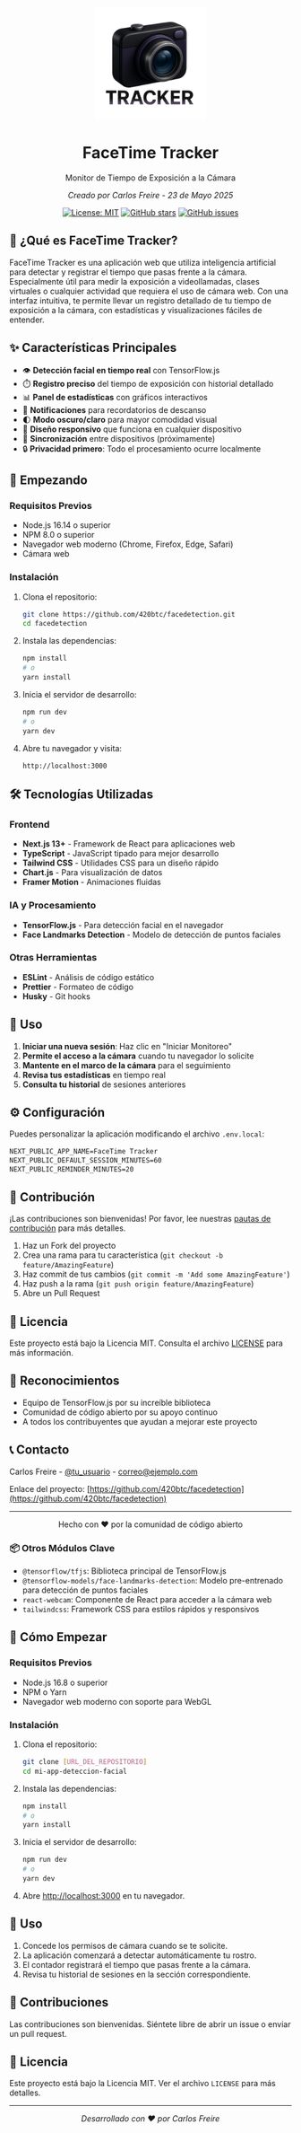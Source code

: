 <div align="center">
  <img src="/public/iconox.png" alt="FaceTime Tracker Logo" width="200" />
  <h1>FaceTime Tracker</h1>
  <p>Monitor de Tiempo de Exposición a la Cámara</p>
  <p><em>Creado por Carlos Freire - 23 de Mayo 2025</em></p>
  
  [![License: MIT](https://img.shields.io/badge/License-MIT-yellow.svg)](https://opensource.org/licenses/MIT)
  [![GitHub stars](https://img.shields.io/github/stars/420btc/facedetection?style=social)](https://github.com/420btc/facedetection/stargazers)
  [![GitHub issues](https://img.shields.io/github/issues/420btc/facedetection)](https://github.com/420btc/facedetection/issues)
</div>

## 🎯 ¿Qué es FaceTime Tracker?

FaceTime Tracker es una aplicación web que utiliza inteligencia artificial para detectar y registrar el tiempo que pasas frente a la cámara. Especialmente útil para medir la exposición a videollamadas, clases virtuales o cualquier actividad que requiera el uso de cámara web. Con una interfaz intuitiva, te permite llevar un registro detallado de tu tiempo de exposición a la cámara, con estadísticas y visualizaciones fáciles de entender.

## ✨ Características Principales

- 👁️ **Detección facial en tiempo real** con TensorFlow.js
- ⏱️ **Registro preciso** del tiempo de exposición con historial detallado
- 📊 **Panel de estadísticas** con gráficos interactivos
- 🔔 **Notificaciones** para recordatorios de descanso
- 🌓 **Modo oscuro/claro** para mayor comodidad visual
- 📱 **Diseño responsivo** que funciona en cualquier dispositivo
- 🔄 **Sincronización** entre dispositivos (próximamente)
- 🔒 **Privacidad primero**: Todo el procesamiento ocurre localmente

## 🚀 Empezando

### Requisitos Previos

- Node.js 16.14 o superior
- NPM 8.0 o superior
- Navegador web moderno (Chrome, Firefox, Edge, Safari)
- Cámara web

### Instalación

1. Clona el repositorio:
   ```bash
   git clone https://github.com/420btc/facedetection.git
   cd facedetection
   ```

2. Instala las dependencias:
   ```bash
   npm install
   # o
   yarn install
   ```

3. Inicia el servidor de desarrollo:
   ```bash
   npm run dev
   # o
   yarn dev
   ```

4. Abre tu navegador y visita:
   ```
   http://localhost:3000
   ```

## 🛠️ Tecnologías Utilizadas

### Frontend
- **Next.js 13+** - Framework de React para aplicaciones web
- **TypeScript** - JavaScript tipado para mejor desarrollo
- **Tailwind CSS** - Utilidades CSS para un diseño rápido
- **Chart.js** - Para visualización de datos
- **Framer Motion** - Animaciones fluidas

### IA y Procesamiento
- **TensorFlow.js** - Para detección facial en el navegador
- **Face Landmarks Detection** - Modelo de detección de puntos faciales

### Otras Herramientas
- **ESLint** - Análisis de código estático
- **Prettier** - Formateo de código
- **Husky** - Git hooks

## 📝 Uso

1. **Iniciar una nueva sesión**: Haz clic en "Iniciar Monitoreo"
2. **Permite el acceso a la cámara** cuando tu navegador lo solicite
3. **Mantente en el marco de la cámara** para el seguimiento
4. **Revisa tus estadísticas** en tiempo real
5. **Consulta tu historial** de sesiones anteriores

## ⚙️ Configuración

Puedes personalizar la aplicación modificando el archivo `.env.local`:

```env
NEXT_PUBLIC_APP_NAME=FaceTime Tracker
NEXT_PUBLIC_DEFAULT_SESSION_MINUTES=60
NEXT_PUBLIC_REMINDER_MINUTES=20
```

## 🤝 Contribución

¡Las contribuciones son bienvenidas! Por favor, lee nuestras [pautas de contribución](CONTRIBUTING.md) para más detalles.

1. Haz un Fork del proyecto
2. Crea una rama para tu característica (`git checkout -b feature/AmazingFeature`)
3. Haz commit de tus cambios (`git commit -m 'Add some AmazingFeature'`)
4. Haz push a la rama (`git push origin feature/AmazingFeature`)
5. Abre un Pull Request

## 📄 Licencia

Este proyecto está bajo la Licencia MIT. Consulta el archivo [LICENSE](LICENSE) para más información.

## 🙏 Reconocimientos

- Equipo de TensorFlow.js por su increíble biblioteca
- Comunidad de código abierto por su apoyo continuo
- A todos los contribuyentes que ayudan a mejorar este proyecto

## 📞 Contacto

Carlos Freire - [@tu_usuario](https://twitter.com/tu_usuario) - correo@ejemplo.com

Enlace del proyecto: [https://github.com/420btc/facedetection](https://github.com/420btc/facedetection)

---

<div align="center">
  Hecho con ❤️ por la comunidad de código abierto
</div>

### 📦 Otros Módulos Clave
- `@tensorflow/tfjs`: Biblioteca principal de TensorFlow.js
- `@tensorflow-models/face-landmarks-detection`: Modelo pre-entrenado para detección de puntos faciales
- `react-webcam`: Componente de React para acceder a la cámara web
- `tailwindcss`: Framework CSS para estilos rápidos y responsivos

## 🚀 Cómo Empezar

### Requisitos Previos
- Node.js 16.8 o superior
- NPM o Yarn
- Navegador web moderno con soporte para WebGL

### Instalación

1. Clona el repositorio:
   ```bash
   git clone [URL_DEL_REPOSITORIO]
   cd mi-app-deteccion-facial
   ```

2. Instala las dependencias:
   ```bash
   npm install
   # o
   yarn install
   ```

3. Inicia el servidor de desarrollo:
   ```bash
   npm run dev
   # o
   yarn dev
   ```

4. Abre [http://localhost:3000](http://localhost:3000) en tu navegador.

## 📝 Uso

1. Concede los permisos de cámara cuando se te solicite.
2. La aplicación comenzará a detectar automáticamente tu rostro.
3. El contador registrará el tiempo que pasas frente a la cámara.
4. Revisa tu historial de sesiones en la sección correspondiente.

## 🤝 Contribuciones

Las contribuciones son bienvenidas. Siéntete libre de abrir un issue o enviar un pull request.

## 📄 Licencia

Este proyecto está bajo la Licencia MIT. Ver el archivo `LICENSE` para más detalles.

---

<p align="center">
  <em>Desarrollado con ❤️ por Carlos Freire</em>
</p>

